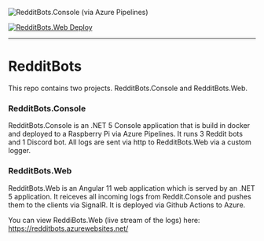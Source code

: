 ![RedditBots.Console (via Azure Pipelines)](https://dev.azure.com/marcelcroes24/RedditBots/_apis/build/status/docker%20build)

[![RedditBots.Web Deploy](https://github.com/Marcel0024/RedditBots/actions/workflows/angular-client_redditbots.yml/badge.svg)](https://github.com/Marcel0024/RedditBots/actions/workflows/angular-client_redditbots.yml)

<hr/>

# RedditBots
This repo contains two projects. RedditBots.Console and RedditBots.Web.

### RedditBots.Console
RedditBots.Console is an .NET 5 Console application that is build in docker and deployed to a Raspberry Pi via Azure Pipelines.
It runs 3 Reddit bots and 1 Discord bot. All logs are sent via http to RedditBots.Web via a custom logger.

### RedditBots.Web
RedditBots.Web is an Angular 11 web application which is served by an .NET 5 application. It reiceves all incoming logs from Reddit.Console and pushes them to the clients via SignalR. It is deployed via Github Actions to Azure.



You can view ReddiBots.Web (live stream of the logs) here: https://redditbots.azurewebsites.net/
